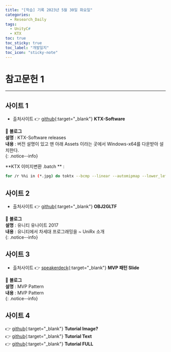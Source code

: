 ```yaml
---
title: "[학습] 기록 2023년 5월 30일 화요일"
categories:
  - Research_Daily
tags:
  - UnityC#
  - KTX
toc: true
toc_sticky: true
toc_label: "개발일지"
toc_icon: "sticky-note"
---
```


# 참고문헌 1

---

## 사이트 1

- 출처사이트 👉 [github](https://github.com/KhronosGroup/KTX-Software){:target="_blank"} **KTX-Software** <br> 

📌 **블로그** <br>
**설명** : KTX-Software releases<br>
**내용** : 버전 설명이 있고 맨 아래 Assets 이라는 곳에서 Windows-x64를 다운받아 설치한다.<br>
{: .notice--info}

**KTX 이미지변환 .batch ** :
```bash
for /r %%i in (*.jpg) do toktx --bcmp --linear --automipmap --lower_left_maps_to_s0t0 %%~dpni.ktx2 %%i
```

## 사이트 2

- 출처사이트 👉 [github](https://github.com/CesiumGS/obj2gltf){:target="_blank"} **OBJ2GLTF** <br> 

📌 **블로그** <br>
**설명** : 유니티 유나이트 2017<br>
**내용** : 유니티에서 차세대 프로그래밍을 ~ UniRx 소개<br>
{: .notice--info}

## 사이트 3

- 출처사이트 👉 [speakerdeck](https://speakerdeck.com/torisoup/unityniokerushe-ji-patan?slide=53){:target="_blank"} **MVP 패턴 Slide** <br> 

📌 **블로그** <br>
**설명** : MVP Pattern<br>
**내용** : MVP Pattern<br>
{: .notice--info}

## 사이트 4

👉 [github](https://mmistakes.github.io/minimal-mistakes/docs/helpers/){:target="_blank"} **Tutorial Image?**  <br>
👉 [github](https://mmistakes.github.io/minimal-mistakes/docs/utility-classes/){:target="_blank"} **Tutorial Text**  <br>
👉 [github](https://mmistakes.github.io/minimal-mistakes/year-archive/){:target="_blank"} **Tutorial FULL**  <br>
